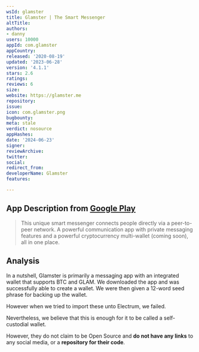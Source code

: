 ```yaml
---
wsId: glamster
title: Glamster | The Smart Messenger
altTitle: 
authors:
- danny
users: 10000
appId: com.glamster
appCountry: 
released: '2020-08-19'
updated: '2023-06-28'
version: '4.1.1'
stars: 2.6
ratings: 
reviews: 6
size: 
website: https://glamster.me
repository: 
issue: 
icon: com.glamster.png
bugbounty: 
meta: stale
verdict: nosource
appHashes: 
date: '2024-06-23'
signer: 
reviewArchive: 
twitter: 
social: 
redirect_from: 
developerName: Glamster
features: 

---
```


## App Description from [Google Play](https://play.google.com/store/apps/details?id=com.glamster) 

> This unique smart messenger connects people directly via a peer-to-peer network. A powerful communication app with private messaging features and a powerful cryptocurrency multi-wallet (coming soon), all in one place.

## Analysis 

In a nutshell, Glamster is primarily a messaging app with an integrated wallet that supports BTC and GLAM. We downloaded the app and was successfully able to create a wallet. We were then given a 12-word seed phrase for backing up the wallet. 

However when we tried to import these unto Electrum, we failed. 

Nevertheless, we believe that this is enough for it to be called a self-custodial wallet. 

However, they do not claim to be Open Source and **do not have any links** to any social media, or a **repository for their code**. 


